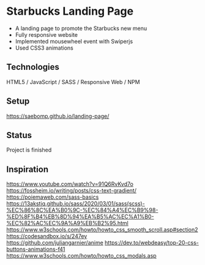 # Starbucks Landing Page
- A landing page to promote the Starbucks new menu
- Fully responsive website
- Implemented mousewheel event with Swiperjs
- Used CSS3 animations
## Technologies
HTML5 / JavaScript / SASS / Responsive Web / NPM
## Setup
https://saebomp.github.io/landing-page/
## Status
Project is finished
## Inspiration
https://www.youtube.com/watch?v=91Q6RvKvd7o <br />
https://fossheim.io/writing/posts/css-text-gradient/<br />
https://poiemaweb.com/sass-basics <br />
https://13akstjq.github.io/sass/2020/03/01/sass(scss)-%EC%86%8C%EA%B0%9C-%EC%84%A4%EC%B9%98-%ED%8F%B4%EB%8D%94%EA%B5%AC%EC%A1%B0-%EC%82%AC%EC%9A%A9%EB%B2%95.html <br />
https://www.w3schools.com/howto/howto_css_smooth_scroll.asp#section2 <br />
https://codesandbox.io/s/247ey<br />
https://github.com/juliangarnier/anime
https://dev.to/webdeasy/top-20-css-buttons-animations-f41 
https://www.w3schools.com/howto/howto_css_modals.asp
